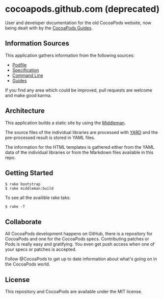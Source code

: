 cocoapods.github.com (deprecated)
====================

User and developer documentation for the old CocoaPods website, now being dealt with by the [CocoaPods Guides](http://guides.cocoapods.org).

## Information Sources

This application gathers information from the following sources:

- [Podfile](https://github.com/CocoaPods/Core/blob/master/lib/cocoapods-core/podfile/dsl.rb)
- [Specification](https://github.com/CocoaPods/Core/blob/master/lib/cocoapods-core/specification/dsl.rb)
- [Command Line](https://github.com/CocoaPods/CocoaPods/tree/master/lib/cocoapods/command)
- [Guides](https://github.com/CocoaPods/cocoapods.github.com/tree/develop/source/guides)

If you find any area which could be improved, pull requests are welcome and
make good karma.

## Architecture

This application builds a static site by using the [Middleman](http://middlemanapp.com).

The source files of the individual libraries are processed with [YARD](http://yardoc.org)
and the pre-processed result is stored in YAML files.

The information for the HTML templates is gathered either from the YAML data of the
individual libraries or from the Markdown files available in this repo.

## Getting Started

```console
$ rake bootstrap
$ rake middleman:build
```

To see all the availible rake taks:

```console
$ rake -T
```


## Collaborate

All CocoaPods development happens on GitHub, there is a repository for CocoaPods and one for the CocoaPods specs. Contributing patches or Pods is really easy and gratifying. You even get push access when one of your specs or patches is accepted.

Follow @CocoaPods to get up to date information about what's going on in the CocoaPods world.

## License

This repository and CocoaPods are available under the MIT license.
